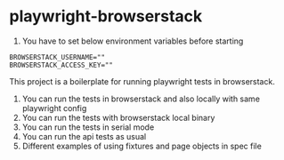 # playwright-browserstack


1. You have to set below environment variables before starting

```
BROWSERSTACK_USERNAME=""
BROWSERSTACK_ACCESS_KEY=""

```

This project is a boilerplate for running playwright tests in browserstack.

1. You can run the tests in browserstack and also locally with same playwright config
2. You can run the tests with browserstack local binary
3. You can run the tests in serial mode
4. You can run the api tests as usual
5. Different examples of using fixtures and page objects in spec file

